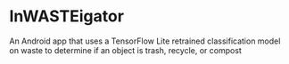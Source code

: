 # InWASTEigator
An Android app that uses a TensorFlow Lite retrained classification model on waste to determine if an object is trash, recycle, or compost
